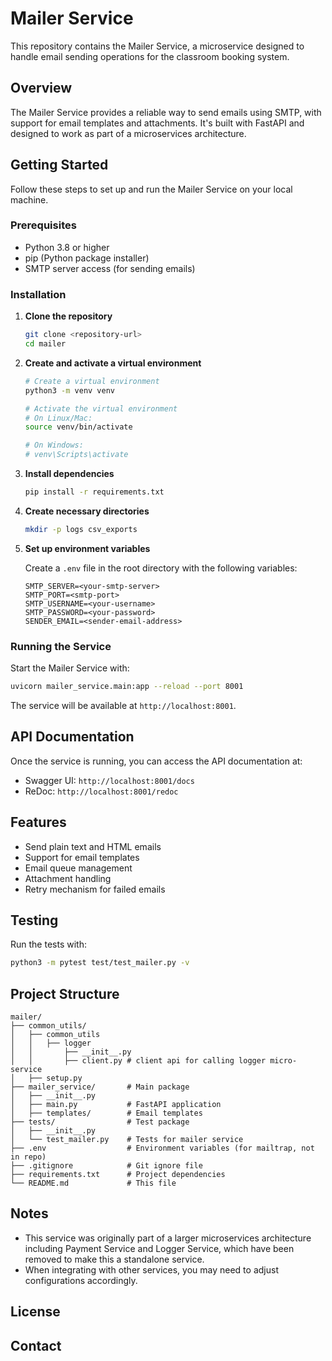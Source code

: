 # Mailer Service

This repository contains the Mailer Service, a microservice designed to handle email sending operations for the classroom booking system.

## Overview

The Mailer Service provides a reliable way to send emails using SMTP, with support for email templates and attachments. It's built with FastAPI and designed to work as part of a microservices architecture.

## Getting Started

Follow these steps to set up and run the Mailer Service on your local machine.

### Prerequisites

- Python 3.8 or higher
- pip (Python package installer)
- SMTP server access (for sending emails)

### Installation

1. **Clone the repository**
   ```bash
   git clone <repository-url>
   cd mailer
   ```

2. **Create and activate a virtual environment**
   ```bash
   # Create a virtual environment
   python3 -m venv venv
   
   # Activate the virtual environment
   # On Linux/Mac:
   source venv/bin/activate
   
   # On Windows:
   # venv\Scripts\activate
   ```

3. **Install dependencies**
   ```bash
   pip install -r requirements.txt
   ```

4. **Create necessary directories**
   ```bash
   mkdir -p logs csv_exports
   ```

5. **Set up environment variables**
   
   Create a `.env` file in the root directory with the following variables:
   ```
   SMTP_SERVER=<your-smtp-server>
   SMTP_PORT=<smtp-port>
   SMTP_USERNAME=<your-username>
   SMTP_PASSWORD=<your-password>
   SENDER_EMAIL=<sender-email-address>
   ```

### Running the Service

Start the Mailer Service with:

```bash
uvicorn mailer_service.main:app --reload --port 8001
```

The service will be available at `http://localhost:8001`.

## API Documentation

Once the service is running, you can access the API documentation at:
- Swagger UI: `http://localhost:8001/docs`
- ReDoc: `http://localhost:8001/redoc`

## Features

- Send plain text and HTML emails
- Support for email templates
- Email queue management
- Attachment handling
- Retry mechanism for failed emails

## Testing

Run the tests with:

```bash
python3 -m pytest test/test_mailer.py -v
```

## Project Structure

```
mailer/
├── common_utils/      
│   ├── common_utils
│   │   ├── logger
│   │       ├── __init__.py
│   │       ├── client.py # client api for calling logger micro-service
│   ├── setup.py               
├── mailer_service/       # Main package
│   ├── __init__.py
│   ├── main.py           # FastAPI application
│   ├── templates/        # Email templates
├── tests/                # Test package
│   ├── __init__.py
│   └── test_mailer.py    # Tests for mailer service
├── .env                  # Environment variables (for mailtrap, not in repo)
├── .gitignore            # Git ignore file
├── requirements.txt      # Project dependencies
└── README.md             # This file
```

## Notes

- This service was originally part of a larger microservices architecture including Payment Service and Logger Service, which have been removed to make this a standalone service.
- When integrating with other services, you may need to adjust configurations accordingly.

## License


## Contact
